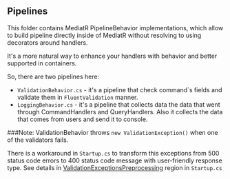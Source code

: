 ## Pipelines

This folder contains MediatR PipelineBehavior implementations, which allow to build pipeline directly inside of MediatR without resolving to using decorators around handlers. 

It's a more natural way to enhance your handlers with behavior and better supported in containers.

So, there are two pipelines here:
- ```ValidationBehavior.cs``` - it's a pipeline that check command`s fields and validate them in ```FluentValidation``` manner.
- ```LoggingBehavior.cs``` - it's a pipeline that collects data the data that went through CommandHandlers and QueryHandlers. Also it collects the data that comes from users and send it to console.

###Note:
ValidationBehavior throws ```new ValidationException()``` when one of the validators fails. 

There is a workaround in ```Startup.cs``` to transform this exceptions from 500 status code errors to 400 status code message with user-friendly response type.
See details in [ValidationExceptionsPreprocessing](https://github.com/ashchuk/jimmy.Articles.API/blob/master/jimmy.Articles.API/Startup.cs#L164) region in ```Startup.cs```